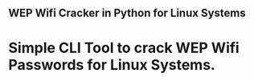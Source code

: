 ## WEP Wifi Cracker in Python for Linux Systems
# Simple CLI Tool to crack WEP Wifi Passwords for Linux Systems. 
